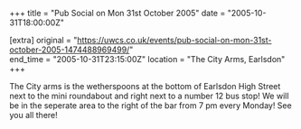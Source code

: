 +++
title = "Pub Social on Mon 31st October 2005"
date = "2005-10-31T18:00:00Z"

[extra]
original = "https://uwcs.co.uk/events/pub-social-on-mon-31st-october-2005-1474488969499/"    
end_time = "2005-10-31T23:15:00Z"
location = "The City Arms, Earlsdon"
+++

The City arms is the wetherspoons at the bottom of Earlsdon High Street next to the mini roundabout and right next to a number 12 bus stop\! We will be in the seperate area to the right of the bar from 7 pm every Monday\! See you all there\!

